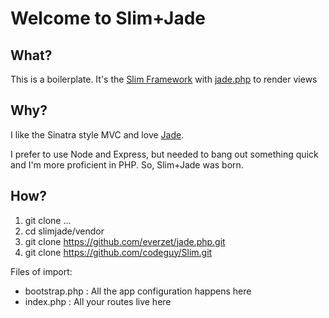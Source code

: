 Welcome to Slim+Jade
===

What?
---

This is a boilerplate. It's the [Slim Framework](http://www.slimframework.com/) with [jade.php](https://github.com/everzet/jade.php) to render views

Why?
---

I like the Sinatra style MVC and love [Jade](http://jade-lang.com/).

I prefer to use Node and Express, but needed to bang out something quick and I'm more proficient in PHP. So, Slim+Jade was born.

How?
---

1. git clone ...
2. cd slimjade/vendor
3. git clone https://github.com/everzet/jade.php.git
4. git clone https://github.com/codeguy/Slim.git

Files of import:

- bootstrap.php : All the app configuration happens here
- index.php : All your routes live here
